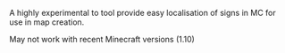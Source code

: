 A highly experimental to tool provide easy localisation of signs in MC for use in map creation.

May not work with recent Minecraft versions (1.10)
